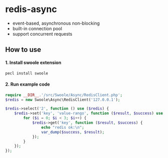 redis-async
===========
* event-based, asynchronous non-blocking
* built-in connection pool
* support concurrent requests

How to use
------

#### 1. Install swoole extension
```shell
pecl install swoole
```

#### 2. Run example code
```php
require __DIR__.'/src/Swoole/Async/RedisClient.php';
$redis = new Swoole\Async\RedisClient('127.0.0.1');

$redis->select('2', function () use ($redis) {
    $redis->set('key', 'value-rango', function ($result, $success) use ($redis) {
        for ($i = 0; $i < 3; $i++) {
            $redis->get('key', function ($result, $success) {
                echo "redis ok:\n";
                var_dump($success, $result);
            });
        }
    });
});
```
